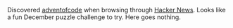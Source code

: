 Discovered [adventofcode](http://adventofcode.com/) when browsing through [Hacker News](news.ycombinator.com). Looks like a fun December puzzle challenge to try. Here goes nothing.